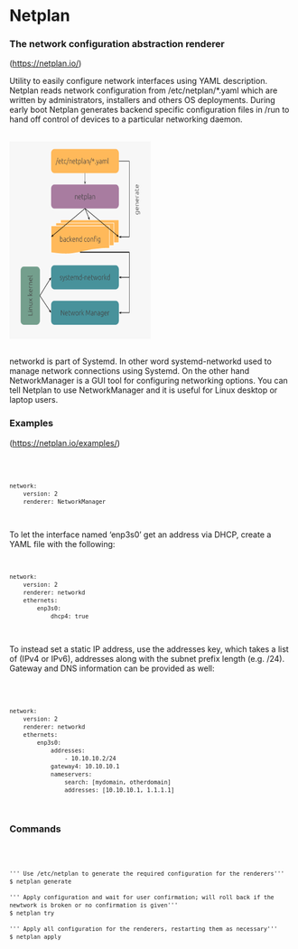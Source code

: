 
# Netplan

### The network configuration abstraction renderer

(https://netplan.io/)

Utility to easily configure network interfaces using YAML description. Netplan reads network configuration from /etc/netplan/*.yaml which are written by administrators, installers and others OS deployments. During early boot Netplan generates backend specific configuration files in /run to hand off control of devices to a particular networking daemon.

<br>
<img align="center" width="250" height="350" src="IMGS/img1.png">
<br>
<br>

networkd is part of Systemd. In other word systemd-networkd used to manage network connections using Systemd. On the other hand NetworkManager is a GUI tool for configuring networking options. You can tell Netplan to use NetworkManager and it is useful for Linux desktop or laptop users.

### Examples

(https://netplan.io/examples/)

<code>

    network:
        version: 2
        renderer: NetworkManager
</code>


To let the interface named ‘enp3s0’ get an address via DHCP, create a YAML file with the following:
<code>

    network:
        version: 2
        renderer: networkd
        ethernets:
            enp3s0:
                dhcp4: true
</code>

To instead set a static IP address, use the addresses key, which takes a list of (IPv4 or IPv6), addresses along with the subnet prefix length (e.g. /24). Gateway and DNS information can be provided as well:

<code>

    network:
        version: 2
        renderer: networkd
        ethernets:
            enp3s0:
                addresses:
                    - 10.10.10.2/24
                gateway4: 10.10.10.1
                nameservers:
                    search: [mydomain, otherdomain]
                    addresses: [10.10.10.1, 1.1.1.1]
</code>

### Commands

<code>
 
    ''' Use /etc/netplan to generate the required configuration for the renderers'''
    $ netplan generate

    ''' Apply configuration and wait for user confirmation; will roll back if the newtwork is broken or no confirmation is given'''
    $ netplan try

    ''' Apply all configuration for the renderers, restarting them as necessary'''
    $ netplan apply

</code>

